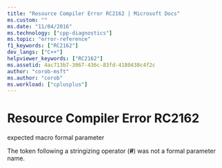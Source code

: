 ```yaml
---
title: "Resource Compiler Error RC2162 | Microsoft Docs"
ms.custom: ""
ms.date: "11/04/2016"
ms.technology: ["cpp-diagnostics"]
ms.topic: "error-reference"
f1_keywords: ["RC2162"]
dev_langs: ["C++"]
helpviewer_keywords: ["RC2162"]
ms.assetid: 4ac713b7-3067-436c-83fd-4180438c4f2c
author: "corob-msft"
ms.author: "corob"
ms.workload: ["cplusplus"]
---
```

# Resource Compiler Error RC2162
expected macro formal parameter  
  
 The token following a stringizing operator (**#**) was not a formal parameter name.